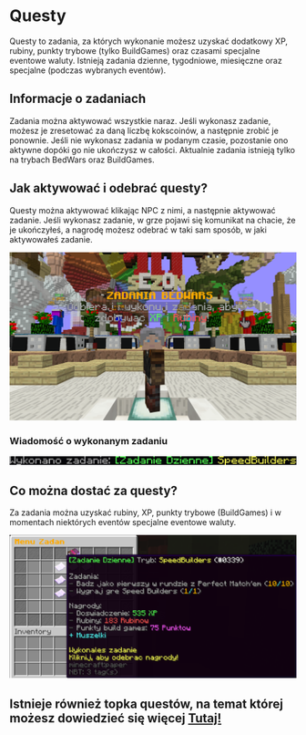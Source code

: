 # Questy

Questy to zadania, za których wykonanie możesz uzyskać dodatkowy XP, rubiny, punkty trybowe (tylko BuildGames) oraz czasami specjalne eventowe waluty. 
Istnieją zadania dzienne, tygodniowe, miesięczne oraz specjalne (podczas wybranych eventów).

## Informacje o zadaniach

Zadania można aktywować wszystkie naraz. Jeśli wykonasz zadanie, możesz je zresetować za daną liczbę kokscoinów, a następnie zrobić je ponownie. Jeśli nie wykonasz zadania w podanym czasie, pozostanie ono aktywne dopóki go nie ukończysz w całości. Aktualnie zadania istnieją tylko na trybach BedWars oraz BuildGames.

## Jak aktywować i odebrać questy?

Questy można aktywować klikając NPC z nimi, a następnie aktywować zadanie. Jeśli wykonasz zadanie, w grze pojawi się komunikat na chacie, że je ukończyłeś, a nagrodę możesz odebrać w taki sam sposób, w jaki aktywowałeś zadanie.

![Screen NPC](/assets/questy/npc.png)

### Wiadomość o wykonanym zadaniu

![Screen wiadomość](/assets/questy/wiadomosc.png)

## Co można dostać za questy?

Za zadania można uzyskać rubiny, XP, punkty trybowe (BuildGames) i w momentach niektórych eventów specjalne eventowe waluty.

![Screen odbiór](/assets/questy/odbjur.png)

## Istnieje również topka questów, na temat której możesz dowiedzieć się więcej [Tutaj!](/article/server/topki)

